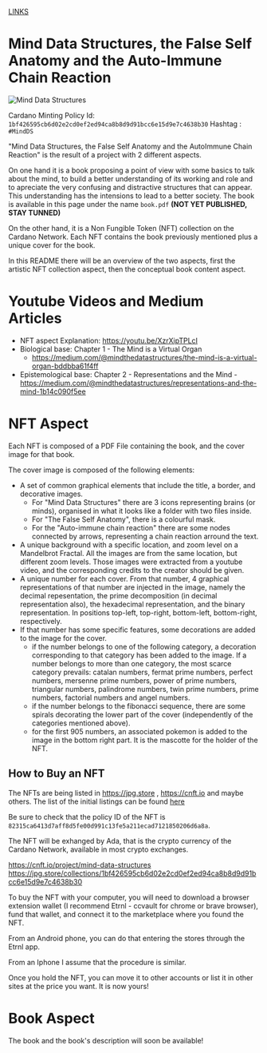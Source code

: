 [LINKS](https://url.bio/minddatastructs)

# Mind Data Structures, the False Self Anatomy and the Auto-Immune Chain Reaction

![Mind Data Structures](imgs/my_gif.gif)

Cardano Minting Policy Id: `1bf426595cb6d02e2cd0ef2ed94ca8b8d9d91bcc6e15d9e7c4638b30`
Hashtag : `#MindDS`

"Mind Data Structures, the False Self Anatomy and the AutoImmune Chain Reaction" is the result of a project with 2 different aspects.

On one hand it is a book proposing a point of view with some basics to talk about the mind, to build a better understanding of its working and role and to apreciate the very confusing and distractive structures that can appear. This understanding has the intensions to lead to a better society. The book is available in this page under the name `book.pdf` **(NOT YET PUBLISHED, STAY TUNNED)**

On the other hand, it is a Non Fungible Token (NFT) collection on the Cardano Network. Each NFT contains the book previously mentioned plus a unique cover for the book.

In this README there will be an overview of the two aspects, first the artistic NFT collection aspect, then the conceptual book content aspect.

# Youtube Videos and Medium Articles
- NFT aspect Explanation: https://youtu.be/XzrXipTPLcI
- Biological base: Chapter 1 - The Mind is a Virtual Organ
	- https://medium.com/@mindthedatastructures/the-mind-is-a-virtual-organ-bddbba61f4ff
- Epistemological base: Chapter 2 - Representations and the Mind - https://medium.com/@mindthedatastructures/representations-and-the-mind-1b14c090f5ee

# NFT Aspect

Each NFT is composed of a PDF File containing the book, and the cover image for that book.

The cover image is composed of the following elements:
- A set of common graphical elements that include the title, a border, and decorative images.
	- For "Mind Data Structures" there are 3 icons representing brains (or minds), organised in what it looks like a folder with two files inside.
	- For "The False Self Anatomy", there is a colourful mask.
	- For the "Auto-immune chain reaction" there are some nodes connected by arrows, representing a chain reaction arround the text.
- A unique background with a specific location, and zoom level on a Mandelbrot Fractal. All the images are from the same location, but different zoom levels. Those images were extracted from a youtube video, and the corresponding credits to the creator should be given.
- A unique number for each cover. From that number, 4 graphical representations of that number are injected in the image, namely the decimal repesentation, the prime decomposition (in decimal representation also), the hexadecimal representation, and the binary representation. In positions top-left, top-right, bottom-left, bottom-right, respectively.
- If that number has some specific features, some decorations are added to the image for the cover.
	- if the number belongs to one of the following category, a decoration corresponding to that category has been added to the image. If a number belongs to more than one category, the most scarce category prevails: catalan numbers, fermat prime numbers, perfect numbers, mersenne prime numbers, power of prime numbers, triangular numbers, palindrome numbers, twin prime numbers, prime numbers, factorial numbers and angel numbers.
	- if the number belongs to the fibonacci sequence, there are some spirals decorating the lower part of the cover (independently of the categories mentioned above).
	- for the first 905 numbers, an associated pokemon is added to the image in the bottom right part. It is the mascotte for the holder of the NFT.

## How to Buy an NFT

The NFTs are being listed in https://jpg.store , https://cnft.io and maybe others. The list of the initial listings can be found [here](https://github.com/mindthedatastructures/MDS/blob/main/listings.json)

Be sure to check that the policy ID of the NFT is `82315ca6413d7aff8d5fe00d991c13fe5a211ecad7121850206d6a8a`.

The NFT will be exhanged by Ada, that is the crypto currency of the Cardano Network, available in most crypto exchanges.

https://cnft.io/project/mind-data-structures
https://jpg.store/collections/1bf426595cb6d02e2cd0ef2ed94ca8b8d9d91bcc6e15d9e7c4638b30


To buy the NFT with your computer, you will need to download a browser extension wallet (I recommend Etrnl - ccvault for chrome or brave browser), fund that wallet, and connect it to the marketplace where you found the NFT.

From an Android phone, you can do that entering the stores through the Etrnl app.

From an Iphone I assume that the procedure is similar.

Once you hold the NFT, you can move it to other accounts or list it in other sites at the price you want. It is now yours!

# Book Aspect
The book and the book's description will soon be available!
